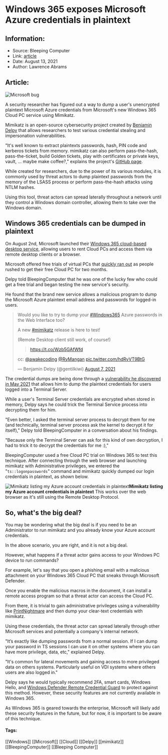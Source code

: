# Windows 365 exposes Microsoft Azure credentials in plaintext
### 

## Information:
+ Source: Bleeping Computer
+ Link: [article](https://www.bleepingcomputer.com/news/microsoft/windows-365-exposes-microsoft-azure-credentials-in-plaintext/)
+ Date: August 13, 2021
+ Author: Lawrence Abrams


## Article:
![Microsoft bug](https://www.bleepstatic.com/content/hl-images/2021/05/26/Microsoft-Defender_(1).jpg)


A security researcher has figured out a way to dump a user's unencrypted plaintext Microsoft Azure credentials from Microsoft's new Windows 365 Cloud PC service using Mimikatz.


Mimikatz is an open-source cybersecurity project created by [Benjamin Delpy](https://twitter.com/gentilkiwi) that allows researchers to test various credential stealing and impersonation vulnerabilities.



"It's well known to extract plaintexts passwords, hash, PIN code and kerberos tickets from memory. mimikatz can also perform pass-the-hash, pass-the-ticket, build Golden tickets, play with certificates or private keys, vault, ... maybe make coffee?," explains the project's [GitHub page](https://github.com/gentilkiwi/mimikatz/wiki).


While created for researchers, due to the power of its various modules, it is commonly used by threat actors to dump plaintext passwords from the memory of the LSASS process or perform pass-the-hash attacks using NTLM hashes.


Using this tool, threat actors can spread laterally throughout a network until they control a Windows domain controller, allowing them to take over the Windows domain.


Windows 365 credentials can be dumped in plaintext
--------------------------------------------------


On August 2nd, Microsoft launched their [Windows 365 cloud-based desktop service](https://www.bleepingcomputer.com/news/microsoft/microsofts-windows-365-cloud-pc-service-is-live-costs-from-24-to-162/), allowing users to rent Cloud PCs and access them via remote desktop clients or a browser.


Microsoft offered free trials of virtual PCs that [quickly ran out](https://www.bleepingcomputer.com/news/microsoft/microsoft-halts-windows-365-trials-after-running-out-of-servers/) as people rushed to get their free Cloud PC for two months.


Delpy told BleepingComputer that he was one of the lucky few who could get a free trial and began testing the new service's security.


He found that the brand new service allows a malicious program to dump the Microsoft Azure plaintext email address and passwords for logged-in users.




> 
> Would you like to try to dump your [#Windows365](https://twitter.com/hashtag/Windows365?src=hash&ref_src=twsrc%5Etfw) Azure passwords in the Web Interface too?  
>   
> 
> A new [#mimikatz](https://twitter.com/hashtag/mimikatz?src=hash&ref_src=twsrc%5Etfw) release is here to test!  
> 
> (Remote Desktop client still work, of course!)  
>   
> 
> > <https://t.co/Wzb5GAfWfd>  
>   
> 
> cc: [@awakecoding](https://twitter.com/awakecoding?ref_src=twsrc%5Etfw) [@RyMangan](https://twitter.com/RyMangan?ref_src=twsrc%5Etfw) [pic.twitter.com/hdRvVT9BtG](https://t.co/hdRvVT9BtG)
> 
> 
> — Benjamin Delpy (@gentilkiwi) [August 7, 2021](https://twitter.com/gentilkiwi/status/1424123713969172481?ref_src=twsrc%5Etfw)


The credential dumps are being done through a [vulnerability he discovered in May 2021](http://twitter.com/gentilkiwi/status/1397263983221039105?ref_src=twsrc%5Etfw) that allows him to dump the plaintext credentials for users logged into a Terminal Server.


While a user's Terminal Server credentials are encrypted when stored in memory, Delpy says he could trick the Terminal Service process into decrypting them for him.


"Even better, I asked the terminal server process to decrypt them for me (and technically, terminal server process ask the kernel to decrypt it for itself)," Delpy told BleepingComputer in a conversation about his findings.


"Because only the Terminal Server can ask for this kind of own decryption, I had to trick it to decrypt the credentials for me :),"


BleepingComputer used a free Cloud PC trial on Windows 365 to test this technique. After connecting through the web browser and launching mimikatz with Administrative privileges, we entered the "`ts::logonpasswords`" command and mimikatz quickly dumped our login credentials in plaintext, as shown below.



![Mimikatz listing my Azure account credentials in plaintext](https://www.bleepstatic.com/images/news/Microsoft/w/windows-365/dump-credentials/windows-365-miikatz.jpg)**Mimikatz listing my Azure account credentials in plaintext**
This works over the web browser as it's still using the Remote Desktop Protocol.


So, what's the big deal?
------------------------


You may be wondering what the big deal is if you need to be an Administrator to run mimikatz and you already know your Azure account credentials.


In the above scenario, you are right, and it is not a big deal.


However, what happens if a threat actor gains access to your Windows PC device to run commands?


For example, let's say that you open a phishing email with a malicious attachment on your Windows 365 Cloud PC that sneaks through Microsoft Defender.


Once you enable the malicious macros in the document, it can install a remote access program so that a threat actor can access the Cloud PC.


From there, it is trivial to gain administrative privileges using a vulnerability like [PrintNightmare](https://www.bleepingcomputer.com/news/microsoft/remote-print-server-gives-anyone-windows-admin-privileges-on-a-pc/) and then dump your clear-text credentials with mimikatz.


Using these credentials, the threat actor can spread laterally through other Microsoft services and potentially a company's internal network.


"It’s exactly like dumping passwords from a normal session. If I can dump your password in TS sessions I can use it on other systems where you can have more privilege, data, etc," explained Delpy.


"It's common for lateral movements and gaining access to more privileged data on others systems. Particularly useful on VDI systems where others users are also logged in."


Delpy says he would typically recommend 2FA, smart cards, Windows Hello, and [Windows Defender Remote Credential Guard](https://docs.microsoft.com/en-us/windows/security/identity-protection/remote-credential-guard) to protect against this method. However, these security features are not currently available in Windows 365.


As Windows 365 is geared towards the enterprise, Microsoft will likely add these security features in the future, but for now, it is important to be aware of this technique.




#### Tags:
[[Windows]] [[Microsoft]] [[Cloud]] [[Delpy]] [[mimikatz]] [[BleepingComputer]] [[Bleeping Computer]]
